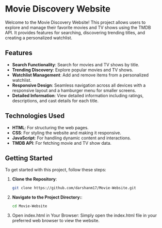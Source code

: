 # Movie Discovery Website

Welcome to the Movie Discovery Website! This project allows users to explore and manage their favorite movies and TV shows using the TMDB API. It provides features for searching, discovering trending titles, and creating a personalized watchlist.

## Features

- **Search Functionality**: Search for movies and TV shows by title.
- **Trending Discovery**: Explore popular movies and TV shows.
- **Watchlist Management**: Add and remove items from a personalized watchlist.
- **Responsive Design**: Seamless navigation across all devices with a responsive layout and a hamburger menu for smaller screens.
- **Detailed Information**: View detailed information including ratings, descriptions, and cast details for each title.

## Technologies Used

- **HTML**: For structuring the web pages.
- **CSS**: For styling the website and making it responsive.
- **JavaScript**: For handling dynamic content and interactions.
- **TMDB API**: For fetching movie and TV show data.

## Getting Started

To get started with this project, follow these steps:

1. **Clone the Repository**:
   ```bash
   git clone https://github.com/darshanm17/Movie-Website.git

2. **Navigate to the Project Directory:**:
   ```bash
   cd Movie-Website
3. Open index.html in Your Browser: Simply open the index.html file in your preferred web browser to view the website.

